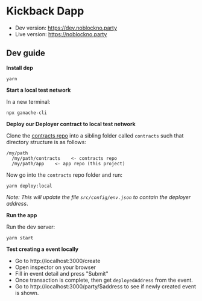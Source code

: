 # Kickback Dapp

- Dev version: https://dev.noblockno.party
- Live version: https://noblockno.party

## Dev guide

**Install dep**

```shell
yarn
```

**Start a local test network**

In a new terminal:

```shell
npx ganache-cli
```

**Deploy our Deployer contract to local test network**

Clone the [contracts repo](https://githbu.com/noblocknoparty/contracts) into a sibling folder called `contracts` such that
directory structure is as follows:

```shell
/my/path
  /my/path/contracts    <- contracts repo
  /my/path/app    <- app repo (this project)
```

Now go into the `contracts` repo folder and run:

```shell
yarn deploy:local
```

_Note: This will update the file `src/config/env.json` to contain the deployer
address_.

**Run the app**

Run the dev server:

```
yarn start
```

**Test creating a event locally**

- Go to http://localhost:3000/create
- Open inspector on your browser
- Fill in event detail and press "Submit"
- Once transaction is complete, then get `deployedAddress` from the event.
- Go to http://localhost:3000/party/$address to see if newly created event is shown.

